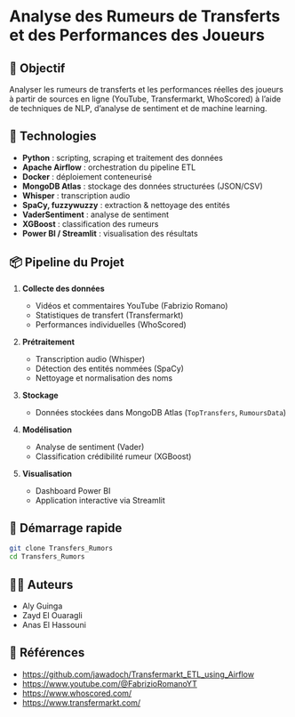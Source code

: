 # Analyse des Rumeurs de Transferts et des Performances des Joueurs

## 🎯 Objectif
Analyser les rumeurs de transferts et les performances réelles des joueurs à partir de sources en ligne (YouTube, Transfermarkt, WhoScored) à l’aide de techniques de NLP, d’analyse de sentiment et de machine learning.

## 🔧 Technologies
- **Python** : scripting, scraping et traitement des données
- **Apache Airflow** : orchestration du pipeline ETL
- **Docker** : déploiement conteneurisé
- **MongoDB Atlas** : stockage des données structurées (JSON/CSV)
- **Whisper** : transcription audio
- **SpaCy, fuzzywuzzy** : extraction & nettoyage des entités
- **VaderSentiment** : analyse de sentiment
- **XGBoost** : classification des rumeurs
- **Power BI / Streamlit** : visualisation des résultats

## 📦 Pipeline du Projet
1. **Collecte des données**  
   - Vidéos et commentaires YouTube (Fabrizio Romano)
   - Statistiques de transfert (Transfermarkt)
   - Performances individuelles (WhoScored)

2. **Prétraitement**
   - Transcription audio (Whisper)
   - Détection des entités nommées (SpaCy)
   - Nettoyage et normalisation des noms

3. **Stockage**
   - Données stockées dans MongoDB Atlas (`TopTransfers`, `RumoursData`)

4. **Modélisation**
   - Analyse de sentiment (Vader)
   - Classification crédibilité rumeur (XGBoost)

5. **Visualisation**
   - Dashboard Power BI
   - Application interactive via Streamlit

## 🚀 Démarrage rapide
```bash
git clone Transfers_Rumors
cd Transfers_Rumors
```

## 👨‍💻 Auteurs
- Aly Guinga  
- Zayd El Ouaragli  
- Anas El Hassouni  

## 📜 Références
- https://github.com/jawadoch/Transfermarkt_ETL_using_Airflow  
- https://www.youtube.com/@FabrizioRomanoYT  
- https://www.whoscored.com/  
- https://www.transfermarkt.com/  
